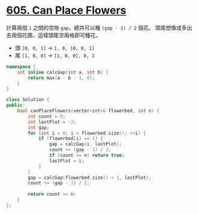 # [605. Can Place Flowers](https://leetcode.com/problems/can-place-flowers/)

計算兩個 `1` 之間的空隙 `gap`，總共可以種 `(gap - 1) / 2` 個花。
頭尾想像成多出去兩個花圃，這樣頭尾空兩格即可種花。

- 頭 `[0, 0, 1]` -> `1, 0, [0, 0, 1]`
- 尾 `[1, 0, 0]` -> `[1, 0, 0], 0, 1`

```c++
namespace {
    int inline calcGap(int a, int b) {
        return max(a - b - 1, 0);
    }
}

class Solution {
public:
    bool canPlaceFlowers(vector<int>& flowerbed, int n) {
        int count = 0;
        int lastPlot = -2;
        int gap;
        for (int i = 0; i < flowerbed.size(); ++i) {
            if (flowerbed[i] == 1) {
                gap = calcGap(i, lastPlot);
                count += (gap - 1) / 2;
                if (count >= n) return true;
                lastPlot = i;
            }
        }
        gap = calcGap(flowerbed.size() + 1, lastPlot);
        count += (gap - 1) / 2;
        
        return count >= n;
    }
};
```